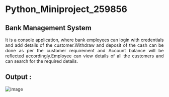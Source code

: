 # Python_Miniproject_259856
## Bank Management System

<p align="justify"> It is a console application, where bank employees can login with  credentials and add details of the customer.Withdraw and deposit of the cash can be done as per the customer requirement and Account balance will be reflected accordingly.Employee can view details of all the customers and can search for the required details.</p>

## Output :
![image](https://user-images.githubusercontent.com/67991189/126065069-6a3bb734-0a7a-4dde-82b7-7a6424326505.png)

